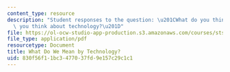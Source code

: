 ```yaml
---
content_type: resource
description: "Student responses to the question: \u201CWhat do you think about when\
  \ you think about technology?\u201D"
file: https://ol-ocw-studio-app-production.s3.amazonaws.com/courses/sts-464-technology-and-the-literary-imagination-spring-2008/830f56f11bc3477037fd9e157c29c1c1_tech_responses.pdf
file_type: application/pdf
resourcetype: Document
title: What Do We Mean by Technology?
uid: 830f56f1-1bc3-4770-37fd-9e157c29c1c1
---
```

